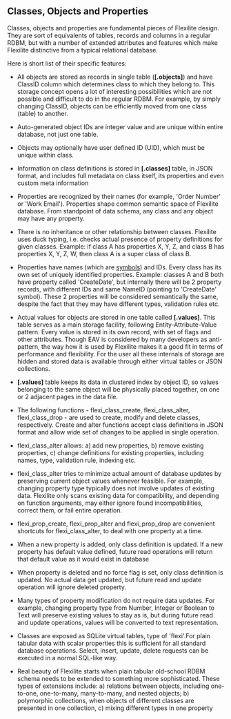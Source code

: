 ## Classes, Objects and Properties

Classes, objects and properties are fundamental pieces of Flexilite design. They are sort of equivalents of tables, records and columns
in a regular RDBM, but with a number of extended attributes and features which make Flexilite distinctive from a typical
relational database.

Here is short list of their specific features:
* All objects are stored as records in single table (**[.objects]**) and have ClassID column which determines class to which they belong to.
This storage concept opens a lot of interesting possibilities which are not possible and difficult to do in the regular RDBM.
For example, by simply changing ClassID, objects can be efficiently moved from one class (table) to another.

* Auto-generated object IDs are integer value and are unique within entire database, not just one table.

* Objects may optionally have user defined ID (UID), which must be unique within class.

* Information on class definitions is stored in **[.classes]** table, in JSON format, and includes full metadata on class itself, its properties
and even custom meta information

* Properties are recognized by their names (for example, 'Order Number' or 'Work Email'). Properties shape common semantic space of Flexilite database. From standpoint of data schema,
 any class and any object may have any property.

* There is no inheritance or other relationship between classes. Flexilite uses duck typing, i.e. checks actual presence of property definitions
 for given classes. Example: if class A has properties X, Y, Z, and class B has properties X, Y, Z, W, then class A is a super class of class B.

* Properties have names (which are [symbols](./DataTypes.md)) and IDs. Every class has its own set of uniquely identified properties.
Example: classes A and B both have property called 'CreateDate', but internally there will be 2 property records, with different IDs and
 same NameID (pointing to 'CreateDate' symbol). These 2 properties will be considered semantically the same, despite the fact that they may have
 different types, validation rules etc.

* Actual values for objects are stored in one table called **[.values]**. This table serves as a main storage facility, following
Entity-Attribute-Value pattern. Every value is stored in its own record, with set of flags and other attributes. Though EAV is considered by
many developers as anti-pattern, the way how it is used by Flexilite makes it a good fit in terms of performance and flexibility.
For the user all these internals of storage are hidden and stored data is available through either virtual tables or JSON collections.

* **[.values]** table keeps its data in clustered index by object ID, so values belonging to the same object will be physically placed together,
on one or 2 adjacent pages in the data file.

* The following functions - flexi_class_create, flexi_class_alter, flexi_class_drop - are used to create, modify and delete classes, respectively.
Create and alter functions accept class definitions in JSON format and allow wide set of changes to be applied in single operation.

* flexi_class_alter allows: a) add new properties, b) remove existing properties, c) change definitions for existing properties, including
names, type, validation rule, indexing etc.

* flexi_class_alter tries to minimize actual amount of database updates by preserving current object values whenever
feasible. For example, changing property type typically does not involve updates of existing data. Flexilite only scans existing data for
 compatibility, and depending on function arguments, may either ignore found incompatibilities, correct them, or fail entire operation.

* flexi_prop_create, flexi_prop_alter and flexi_prop_drop are convenient shortcuts for flexi_class_alter, to deal with one property at a time.

* When a new property is added, only class definition is updated. If a new property has default value defined, future read operations will
 return that default value as it would exist in database

* When property is deleted and no force flag is set, only class definition is updated. No actual data get updated, but future read and update
operation will ignore deleted property.

* Many types of property modification do not require data updates. For example, changing property type from Number, Integer or Boolean to Text
will preserve existing values to stay as is, but during future read and update operations, values will be converted to text representation.

* Classes are exposed as SQLite virtual tables, type of 'flexi'.For plain tabular data with scalar properties this is sufficient for all standard
database operations. Select, insert, update, delete requests can be executed in a normal SQL-like way.

* Real beauty of Flexilite starts when plain tabular old-school RDBM schema needs to be extended to something more sophisticated.
These types of extensions include: a) relations between objects, including one-to-one, one-to-many, many-to-many, and nested objects;
b) polymorphic collections, when objects of different classes are presented in one collection, c) mixing different types in one property

